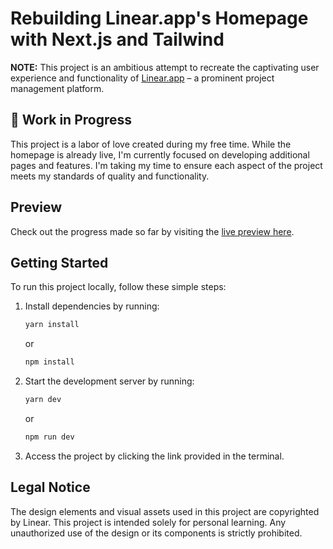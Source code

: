 # Rebuilding Linear.app's Homepage with Next.js and Tailwind

**NOTE:** This project is an ambitious attempt to recreate the captivating user experience and functionality of [Linear.app](https://linear.app/) – a prominent project management platform. 

## 🚧 Work in Progress

This project is a labor of love created during my free time. While the homepage is already live, I'm currently focused on developing additional pages and features. I'm taking my time to ensure each aspect of the project meets my standards of quality and functionality. 

## Preview

Check out the progress made so far by visiting the [live preview here](https://linear-app-rebuild.vercel.app/).

## Getting Started

To run this project locally, follow these simple steps:

1. Install dependencies by running:
    ```bash
    yarn install
    ```
    or
    ```bash
    npm install
    ```

2. Start the development server by running:
    ```bash
    yarn dev
    ```
    or
    ```bash
    npm run dev
    ```

3. Access the project by clicking the link provided in the terminal.

## Legal Notice

The design elements and visual assets used in this project are copyrighted by Linear. This project is intended solely for personal learning. Any unauthorized use of the design or its components is strictly prohibited.


